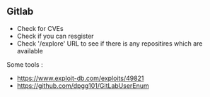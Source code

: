 ## Gitlab

- Check for CVEs
- Check if you can resgister
- Check '/explore' URL to see if there is any repositires which are available

Some tools : 

- https://www.exploit-db.com/exploits/49821
- https://github.com/dpgg101/GitLabUserEnum